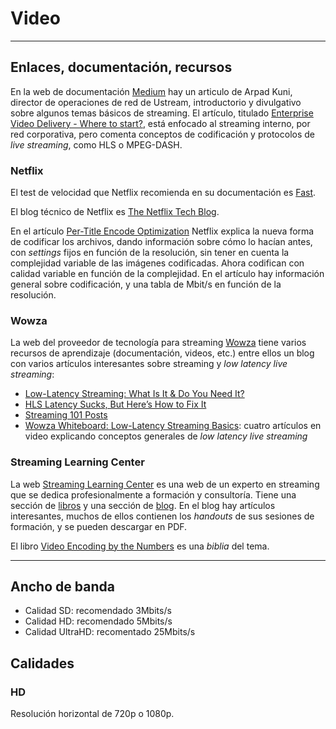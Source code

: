 # Video

---

## Enlaces, documentación, recursos

En la web de documentación [Medium](https://medium.com/) hay un articulo de Arpad Kuni, director de operaciones de red de Ustream, introductorio y divulgativo sobre algunos temas básicos de streaming. El artículo, titulado [Enterprise Video Delivery - Where to start?](https://medium.com/@ArpadKun/enterprise-video-delivery-where-to-start-40735c84262f), está enfocado al streaming interno, por red corporativa, pero comenta conceptos de codificación y protocolos de _live streaming_, como HLS o MPEG-DASH.

### Netflix

El test de velocidad que Netflix recomienda en su documentación es [Fast](http://fast.com/).

El blog técnico de Netflix es [The Netflix Tech Blog](https://medium.com/netflix-techblog).

En el artículo [Per-Title Encode Optimization](https://medium.com/netflix-techblog/per-title-encode-optimization-7e99442b62a2) Netflix explica la nueva forma de codificar los archivos, dando información sobre cómo lo hacían antes, con _settings_ fijos en función de la resolución, sin tener en cuenta la complejidad variable de las imágenes codificadas. Ahora codifican con calidad variable en función de la complejidad. En el artículo hay información general sobre codificación, y una tabla de Mbit/s en función de la resolución.

### Wowza

La web del proveedor de tecnología para streaming [Wowza](https://www.wowza.com/) tiene varios recursos de aprendizaje (documentación, videos, etc.) entre ellos un blog con varios artículos interesantes sobre streaming y _low latency live streaming_:

* [Low-Latency Streaming: What Is It & Do You Need It?](https://www.wowza.com/blog/what-is-low-latency-and-who-needs-it)
* [HLS Latency Sucks, But Here’s How to Fix It](https://www.wowza.com/blog/hls-latency-sucks-but-heres-how-to-fix-it)
* [Streaming 101 Posts](https://www.wowza.com/blog/category/streaming-101)
* [Wowza Whiteboard: Low-Latency Streaming Basics](https://www.wowza.com/resources/webinars/whiteboard-low-latency): cuatro artículos en video explicando conceptos generales de _low latency live streaming_

### Streaming Learning Center

La web [Streaming Learning Center](http://streaminglearningcenter.com/) es una web de un experto en streaming que se dedica profesionalmente a formación y consultoría. Tiene una sección de [libros](http://streaminglearningcenter.com/streaming-training.html) y una sección de [blog](http://streaminglearningcenter.com/blogs.html). En el blog hay artículos interesantes, muchos de ellos contienen los _handouts_ de sus sesiones de formación, y se pueden descargar en PDF.

El libro [Video Encoding by the Numbers](http://streaminglearningcenter.com/video-encoding-by-the-numbers.html) es una _biblia_ del tema.

---

## Ancho de banda

* Calidad SD: recomendado 3Mbits/s
* Calidad HD: recomendado 5Mbits/s
* Calidad UltraHD: recomentado 25Mbits/s

## Calidades

### HD

Resolución horizontal de 720p o 1080p.
